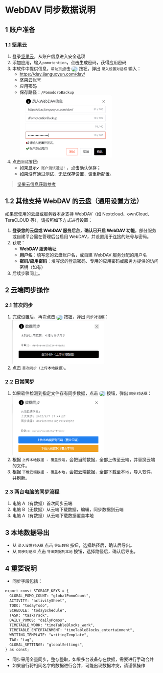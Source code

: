 # WebDAV 同步数据说明

## 1 账户准备

### 1.1 坚果云

1. 登录[坚果云](https://www.jianguoyun.com/)，从账户信息进入安全选项
2. 添加应用，输入`pomotention`，点击生成密码，获得应用密码
3. 本软件中提供信息，`帮助页`点击 <img src="/icons/ArrowSync24Regular.svg" width="20" style="display: inline-block; vertical-align: middle; margin:0;background:rgb(193, 226, 255);border-radius: 6px;"> 按钮，弹出 `录入设置对话框` 输入：
   - https://dav.jianguoyun.com/dav/
   - 坚果云账号
   - 应用密码
   - 保存路径：`/PomodoroBackup`
     <img src="/sync-1.png" alt="Sync Setting" width="300">
4. 点击`测试`按钮:
   - 如果显示`✔️ 账户测试通过！`，点击确认保存；
   - 如果没有通过测试，无法保存设置，请重新配置。

> [坚果云信息获取参考](https://help.jianguoyun.com/?p=3168)

## 1.2 其他支持 WebDAV 的云盘（通用设置方法）

如果您使用的云盘或服务器本身支持 WebDAV（如 Nextcloud、ownCloud、TeraCLOUD 等），请按照如下方式进行设置：

1. **登录您的云盘或 WebDAV 服务后台，确认已开启 WebDAV 功能**。部分服务或自建平台需在管理后台启用 WebDAV，并设置用于连接的账号与密码。
2. 获取：
   - **WebDAV 服务地址**
   - **用户名**：填写您的云盘账户名，或自建 WebDAV 服务分配的用户名
   - **密码/应用密码**：填写您的登录密码、专用的应用密码或服务方提供的访问密钥（如有）
3. 后续步骤同上。

## 2 云端同步操作

### 2.1 首次同步

1. 完成设置后，再次点击 <img src="/icons/ArrowSync24Regular.svg" width="20" style="display: inline-block; vertical-align: middle; margin:0;background:rgb(193, 226, 255);border-radius: 6px;"> 按钮，弹出 `同步对话框`：
   <img src="/sync-2.1.png" alt="Sync First" width="300">
2. 点击 `首次同步（上传本地数据）`。

### 2.2 日常同步

1. 如果软件检测到指定文件存有同步数据，点击 <img src="/icons/ArrowSync24Regular.svg" width="20" style="display: inline-block; vertical-align: middle; margin:0;background:rgb(193, 226, 255);border-radius: 6px;"> 按钮，弹出 `同步对话框`：
   <img src="/sync-2.2.png" alt="Sync Regular" width="300">
2. 根据 `上传本地数据 - 覆盖云端`，会把当前数据，全部上传至云端，并替换云端的文件。
3. 根据 `下载云端数据 - 覆盖本地`，会把云端数据，全部下载至本地，导入软件，并刷新。

### 2.3 两台电脑的同步流程

1. 电脑 A（有数据）首次同步云端
2. 电脑 B（无数据）从云端下载数据，编辑，同步数据到云端
3. 电脑 A（有数据）从云端下载数据覆盖本地

## 3 本地数据导出

- 从 `录入设置对话框` 点击 `导出数据` 按钮，选择路径后，确认后导出。
- 从 `同步对话框` 点击 `导出数据到本地` 按钮，选择路径后，确认后导出。

## 4 重要说明

- 同步字段包括：

```
export const STORAGE_KEYS = {
  GLOBAL_POMO_COUNT: "globalPomoCount",
  ACTIVITY: "activitySheet",
  TODO: "todayTodo",
  SCHEDULE: "todaySchedule",
  TASK: "taskTrack",
  DAILY_POMOS: "dailyPomos",
  TIMETABLE_WORK: "timeTableBlocks_work",
  TIMETABLE_ENTERTAINMENT: "timeTableBlocks_entertainment",
  WRITING_TEMPLATE: "writingTemplate",
  TAG: "tag",
  GLOBAL_SETTINGS: "globalSettings",
} as const;
```

- 同步采用全量同步，整存整取，如果多台设备存在数据，需要进行手动合并
- 如果自行将相同名字的数据进行合并，可能出现数据冲突，请谨慎操作
